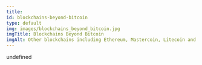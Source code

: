 ```yaml
--- 
title: 
id: blockchains-beyond-bitcoin
type: default
img: images/blockchains_beyond_bitcoin.jpg
imgTitle: Blockchains Beyond Bitcoin
imgAlt: Other blockchains including Ethereum, Mastercoin, Litecoin and Namecoin
---
```


undefined

